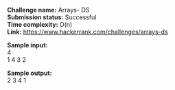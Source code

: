 **Challenge name:** Arrays- DS<br>
**Submission status:** Successful<br>
**Time complexity:** O(n)<br>
**Link:** https://www.hackerrank.com/challenges/arrays-ds<br>

**Sample input:**<br>
4<br>
1 4 3 2<br>

**Sample output:**<br>
2 3 4 1
